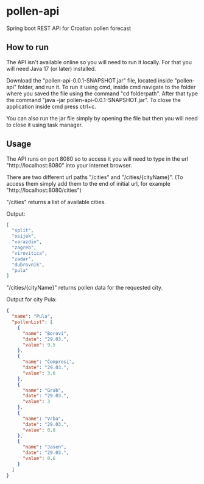 # pollen-api
Spring boot REST API for Croatian pollen forecast


## How to run
The API isn't available online so you will need to run it locally. For that you will need Java 17 (or later) installed.

Download the "pollen-api-0.0.1-SNAPSHOT.jar" file, located inside "pollen-api" folder, and run it. To run it using cmd, inside cmd navigate to the folder where you saved the file using the command "cd folderpath".
After that type the command "java -jar pollen-api-0.0.1-SNAPSHOT.jar". To close the application inside cmd press ctrl+c.

You can also run the jar file simply by opening the file but then you will need to close it using task manager.

## Usage
The API runs on port 8080 so to access it you will need to type in the url "http://localhost:8080" into your internet browser.

There are two different url paths "/cities" and "/cities/{cityName}". (To access them simply add them to the end of initial url, for example "http://localhost:8080/cities")

"/cities" returns a list of available cities.

Output:
```json
[
  "split",
  "osijek",
  "varazdin",
  "zagreb",
  "virovitica",
  "zadar",
  "dubrovnik",
  "pula"
]
```


"/cities/{cityName}" returns pollen data for the requested city.

Output for city Pula:
```json
{
  "name": "Pula",
  "pollenList": [
    {
      "name": "Borovi",
      "date": "29.03.",
      "value": 9.5
    },
    {
      "name": "Čempresi",
      "date": "29.03.",
      "value": 3.6
    },
    {
      "name": "Grab",
      "date": "29.03.",
      "value": 3
    },
    {
      "name": "Vrba",
      "date": "29.03.",
      "value": 0.8
    },
    {
      "name": "Jasen",
      "date": "29.03.",
      "value": 0.6
    }
  ]
}
```


